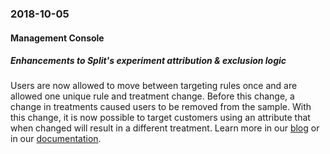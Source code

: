 ### 2018-10-05
#### Management Console
##### Enhancements to Split's experiment attribution & exclusion logic
Users are now allowed to move between targeting rules once and are allowed one unique rule and treatment change. Before this change, a change in treatments caused users to be removed from the sample. With this change, it is now possible to target customers using an attribute that when changed will result in a different treatment. Learn more in our [blog](https://www.split.io/blog/split-announces-enhancements-to-attribution-and-exclusion-logic/) or in our [documentation](https://help.split.io/hc/en-us/articles/360018432532-Attribution-and-exclusion).
